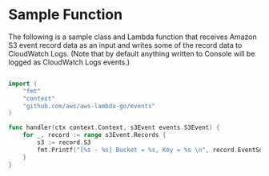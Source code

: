 # Sample Function

The following is a sample class and Lambda function that receives Amazon S3 event record data as an input and writes some of the record data to CloudWatch Logs. (Note that by default anything written to Console will be logged as CloudWatch Logs events.)

```go

import (
    "fmt"
    "context"
    "github.com/aws/aws-lambda-go/events"
)

func handler(ctx context.Context, s3Event events.S3Event) {
    for _, record := range s3Event.Records {
        s3 := record.S3
        fmt.Printf("[%s - %s] Bucket = %s, Key = %s \n", record.EventSource, record.EventTime, s3.Bucket.Name, s3.Object.Key) 
    }
}

```
